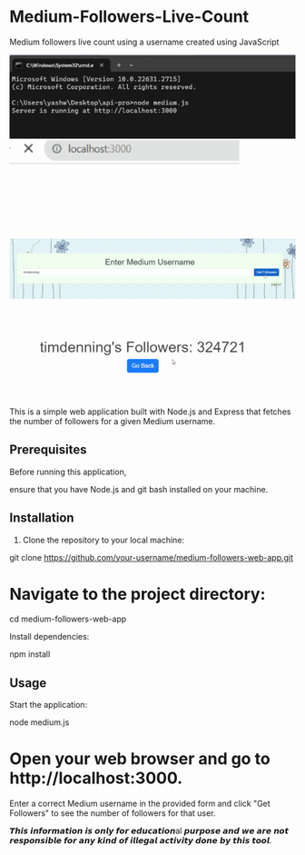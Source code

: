 # Medium-Followers-Live-Count

Medium followers live count using a username created using JavaScript

![Alt text](images/1.png)
![Alt text](images/2.png)
![Alt text](images/3.png)
![Alt text](images/4.png)

This is a simple web application built with Node.js and Express that fetches the number of followers for a given Medium username.

## Prerequisites

Before running this application, 

ensure that you have Node.js and git bash installed on your machine.

## Installation

1. Clone the repository to your local machine:

git clone https://github.com/your-username/medium-followers-web-app.git

 # Navigate to the project directory:

 cd medium-followers-web-app

Install dependencies:

npm install

## Usage

Start the application:

node medium.js

# Open your web browser and go to http://localhost:3000.

Enter a correct Medium username in the provided form and click "Get Followers" to see the number of followers for that user.

𝙏𝙝𝙞𝙨 𝙞𝙣𝙛𝙤𝙧𝙢𝙖𝙩𝙞𝙤𝙣 𝙞𝙨 𝙤𝙣𝙡𝙮 𝙛𝙤𝙧 𝙚𝙙𝙪𝙘𝙖𝙩𝙞𝙤𝙣al 𝙥𝙪𝙧𝙥𝙤𝙨𝙚 𝙖𝙣𝙙 𝙬𝙚 𝙖𝙧𝙚 𝙣𝙤𝙩 𝙧𝙚𝙨𝙥𝙤𝙣𝙨𝙞𝙗𝙡𝙚 𝙛𝙤𝙧 𝙖𝙣𝙮 𝙠𝙞𝙣𝙙 𝙤𝙛 𝙞𝙡𝙡𝙚𝙜𝙖𝙡 𝙖𝙘𝙩𝙞𝙫𝙞𝙩𝙮 𝙙𝙤𝙣𝙚 𝙗𝙮 𝙩𝙝𝙞𝙨 𝙩𝙤𝙤𝙡.
